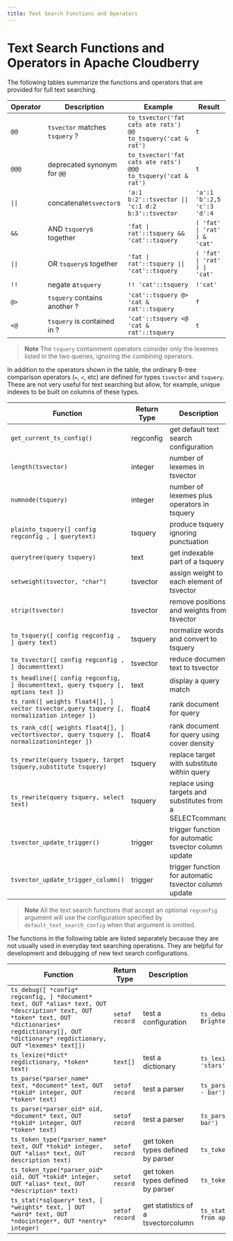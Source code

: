 ```yaml
---
title: Text Search Functions and Operators
---
```


# Text Search Functions and Operators in Apache Cloudberry

The following tables summarize the functions and operators that are provided for full text searching.

|Operator|Description|Example|Result|
|--------|-----------|-------|------|
|`@@`|`tsvector` matches `tsquery` ?|`to_tsvector('fat cats ate rats') @@ to_tsquery('cat & rat')`|`t`|
|`@@@`|deprecated synonym for `@@`|`to_tsvector('fat cats ate rats') @@@ to_tsquery('cat & rat')`|`t`|
|`\|\|`|concatenate`tsvector`s|`'a:1 b:2'::tsvector \|\| 'c:1 d:2 b:3'::tsvector`|`'a':1 'b':2,5 'c':3 'd':4`|
|`&&`|AND `tsquery`s together|`'fat \| rat'::tsquery && 'cat'::tsquery`|`( 'fat' \| 'rat' ) & 'cat'`|
|`\|\|`|OR `tsquery`s together|`'fat \| rat'::tsquery \|\| 'cat'::tsquery`|`( 'fat' \| 'rat' ) \| 'cat'`|
|`!!`|negate a`tsquery`|`!! 'cat'::tsquery`|`!'cat'`|
|`@>`|`tsquery` contains another ?|`'cat'::tsquery @> 'cat & rat'::tsquery`|`f`|
|`<@`|`tsquery` is contained in ?|`'cat'::tsquery <@ 'cat & rat'::tsquery`|`t`|

> **Note** The `tsquery` containment operators consider only the lexemes listed in the two queries, ignoring the combining operators.

In addition to the operators shown in the table, the ordinary B-tree comparison operators (`=`, `<`, etc) are defined for types `tsvector` and `tsquery`. These are not very useful for text searching but allow, for example, unique indexes to be built on columns of these types.

|Function|Return Type|Description|Example|Result|
|--------|-----------|-----------|-------|------|
|`get_current_ts_config()`|regconfig|get default text search configuration|get_current_ts_config()|english|
|`length(tsvector)`|integer|number of lexemes in tsvector|length('fat:2,4 cat:3 rat:5A'::tsvector)|3|
|`numnode(tsquery)`|integer|number of lexemes plus operators in tsquery|numnode('(fat & rat) \| cat'::tsquery)|5|
|`plainto_tsquery([ config regconfig , ] querytext)`|tsquery|produce tsquery ignoring punctuation|plainto_tsquery('english', 'The Fat Rats')|'fat' & 'rat'|
|`querytree(query tsquery)`|text|get indexable part of a tsquery|querytree('foo & ! bar'::tsquery)|'foo'|
|`setweight(tsvector, "char")`|tsvector|assign weight to each element of tsvector|setweight('fat:2,4 cat:3 rat:5B'::tsvector, 'A')|'cat':3A 'fat':2A,4A 'rat':5A|
|`strip(tsvector)`|tsvector|remove positions and weights from tsvector|strip('fat:2,4 cat:3 rat:5A'::tsvector)|'cat' 'fat' 'rat'|
|`to_tsquery([ config regconfig , ] query text)`|tsquery|normalize words and convert to tsquery|to_tsquery('english', 'The & Fat & Rats')|'fat' & 'rat'|
|`to_tsvector([ config regconfig , ] documenttext)`|tsvector|reduce document text to tsvector|to_tsvector('english', 'The Fat Rats')|'fat':2 'rat':3|
|`ts_headline([ config regconfig, ] documenttext, query tsquery [, options text ])`|text|display a query match|ts_headline('x y z', 'z'::tsquery)|x y <b>z</b>|
|`ts_rank([ weights float4[], ] vector tsvector,query tsquery [, normalization integer ])`|float4|rank document for query|ts_rank(textsearch, query)|0.818|
|`ts_rank_cd([ weights float4[], ] vectortsvector, query tsquery [, normalizationinteger ])`|float4|rank document for query using cover density|ts_rank_cd('{0.1, 0.2, 0.4, 1.0}', textsearch, query)|2.01317|
|`ts_rewrite(query tsquery, target tsquery,substitute tsquery)`|tsquery|replace target with substitute within query|ts_rewrite('a & b'::tsquery, 'a'::tsquery, 'foo\|bar'::tsquery)|'b' & ( 'foo' \| 'bar' )|
|`ts_rewrite(query tsquery, select text)`|tsquery|replace using targets and substitutes from a SELECTcommand|SELECT ts_rewrite('a & b'::tsquery, 'SELECT t,s FROM aliases')|'b' & ( 'foo' \| 'bar' )|
|`tsvector_update_trigger()`|trigger|trigger function for automatic tsvector column update|CREATE TRIGGER ... tsvector_update_trigger(tsvcol, 'pg_catalog.swedish', title, body)| |
|`tsvector_update_trigger_column()`|trigger|trigger function for automatic tsvector column update|CREATE TRIGGER ... tsvector_update_trigger_column(tsvcol, configcol, title, body)| |

> **Note** All the text search functions that accept an optional `regconfig` argument will use the configuration specified by `default_text_search_config` when that argument is omitted.

The functions in the following table are listed separately because they are not usually used in everyday text searching operations. They are helpful for development and debugging of new text search configurations.

|Function|Return Type|Description|Example|Result|
|--------|-----------|-----------|-------|------|
|`ts_debug([ *config* regconfig, ] *document* text, OUT *alias* text, OUT *description* text, OUT *token* text, OUT *dictionaries* regdictionary[], OUT *dictionary* regdictionary, OUT *lexemes* text[])`|`setof record`|test a configuration|`ts_debug('english', 'The Brightest supernovaes')`|`(asciiword,"Word, all ASCII",The,{english_stem},english_stem,{}) ...`|
|`ts_lexize(*dict* regdictionary, *token* text)`|`text[]`|test a dictionary|`ts_lexize('english_stem', 'stars')`|`{star}`|
|`ts_parse(*parser_name* text, *document* text, OUT *tokid* integer, OUT *token* text)`|`setof record`|test a parser|`ts_parse('default', 'foo - bar')`|``(1,foo) ...``|
|`ts_parse(*parser_oid* oid, *document* text, OUT *tokid* integer, OUT *token* text)`|`setof record`|test a parser|`ts_parse(3722, 'foo - bar')`|`(1,foo) ...`|
|`ts_token_type(*parser_name* text, OUT *tokid* integer, OUT *alias* text, OUT description text)`|`setof record`|get token types defined by parser|`ts_token_type('default')`|`(1,asciiword,"Word, all ASCII") ...`|
|`ts_token_type(*parser_oid* oid, OUT *tokid* integer, OUT *alias* text, OUT *description* text)`|`setof record`|get token types defined by parser|`ts_token_type(3722)`|`(1,asciiword,"Word, all ASCII") ...`|
|`ts_stat(*sqlquery* text, [ *weights* text, ] OUT *word* text, OUT *ndocinteger*, OUT *nentry* integer)`|`setof record`|get statistics of a tsvectorcolumn|`ts_stat('SELECT vector from apod')`|`(foo,10,15) ...`|
